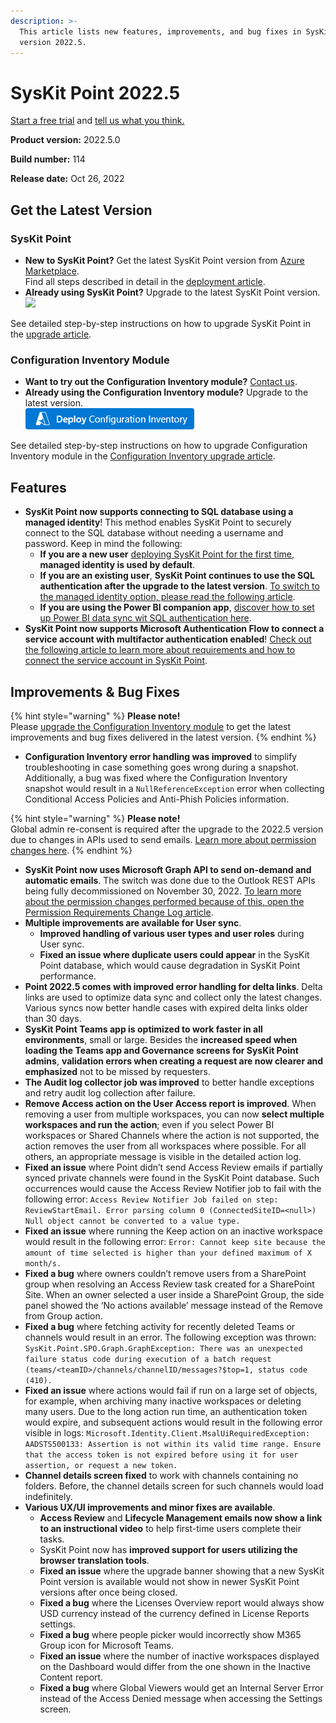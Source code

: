 ```yaml
---
description: >-
  This article lists new features, improvements, and bug fixes in SysKit Point
  version 2022.5.
---
```


# SysKit Point 2022.5

[Start a free trial](https://www.syskit.com/products/point/free-trial/) and [tell us what you think.](https://www.syskit.com/company/contact-us/)

**Product version:** 2022.5.0

**Build number:** 114

**Release date:** Oct 26, 2022

## Get the Latest Version

### SysKit Point

* **New to SysKit Point?** Get the latest SysKit Point version from [Azure Marketplace](https://azuremarketplace.microsoft.com/en-us/marketplace/apps/syskitltd.syskit\_point).\
  Find all steps described in detail in the [deployment article](../../set-up-point-data-center/deployment/deploy-syskit-point.md).
* **Already using SysKit Point?** Upgrade to the latest SysKit Point version.\
  [![](https://aka.ms/deploytoazurebutton)](https://portal.azure.com/#create/Microsoft.Template/uri/https%3A%2F%2Fsyskitassetsstorage.blob.core.windows.net%2Fpoint%2FARMTemplates%2FPointUpdateDeploy%2FPointUpdateTemplate.json)

See detailed step-by-step instructions on how to upgrade SysKit Point in the [upgrade article](../../set-up-point-data-center/deployment/upgrade-syskit-point.md).

### Configuration Inventory Module

* **Want to try out the Configuration Inventory module?** [Contact us](https://www.syskit.com/contact-us/).
* **Already using the Configuration Inventory module?** Upgrade to the latest version.\
  [![](../../.gitbook/assets/deployconfigurationinventory.png)](https://portal.azure.com/#create/Microsoft.Template/uri/https%3A%2F%2Fsyskitassetsstorage.blob.core.windows.net%2Fpoint%2FARMTemplates%2FPointUpdateDeploy%2FCimUpdateVersion.json)

See detailed step-by-step instructions on how to upgrade Configuration Inventory module in the [Configuration Inventory upgrade article](../../configuration-inventory/configuration-inventory-upgrade.md).

## Features

* **SysKit Point now supports connecting to SQL database using a managed identity**! This method enables SysKit Point to securely connect to the SQL database without needing a username and password. Keep in mind the following:
  * **If you are a new user** [deploying SysKit Point for the first time](../../installation/deploy-syskit-point.md), **managed identity is used by default**.
  * **If you are an existing user**, **SysKit Point continues to use the SQL authentication after the upgrade to the latest version**. [To switch to the managed identity option, please read the following article](../../configuration/upgrade-SQL-to-managed-identity-authentication.md).
  * **If you are using the Power BI companion app**, [discover how to set up Power BI data sync wit SQL authentication here](../../power-bi-app/requirements.md).
* **SysKit Point now supports Microsoft Authentication Flow to connect a service account with multifactor authentication enabled**! [Check out the following article to learn more about requirements and how to connect the service account in SysKit Point](../../configuration/connect-service-account.md).

## Improvements & Bug Fixes

{% hint style="warning" %}
**Please note!**\
Please [upgrade the Configuration Inventory module](../../configuration-inventory/configuration-inventory-upgrade.md) to get the latest improvements and bug fixes delivered in the latest version.
{% endhint %}

* **Configuration Inventory error handling was improved** to simplify troubleshooting in case something goes wrong during a snapshot. Additionally, a bug was fixed where the Configuration Inventory snapshot would result in a `NullReferenceException` error when collecting Conditional Access Policies and Anti-Phish Policies information.

{% hint style="warning" %}
**Please note!**\
Global admin re-consent is required after the upgrade to the 2022.5 version due to changes in APIs used to send emails. [Learn more about permission changes here](../../requirements/permission-requirements-change-log.md#syskit-point-20225).
{% endhint %}

* **SysKit Point now uses Microsoft Graph API to send on-demand and automatic emails**. The switch was done due to the Outlook REST APIs being fully decommissioned on November 30, 2022. [To learn more about the permission changes performed because of this, open the Permission Requirements Change Log article](../../requirements/permission-requirements-change-log.md).
* **Multiple improvements are available for User sync**.
  * **Improved handling of various user types and user roles** during User sync.
  * **Fixed an issue where duplicate users could appear** in the SysKit Point database, which would cause degradation in SysKit Point performance.
* **Point 2022.5 comes with improved error handling for delta links**. Delta links are used to optimize data sync and collect only the latest changes. Various syncs now better handle cases with expired delta links older than 30 days.
* **SysKit Point Teams app is optimized to work faster in all environments**, small or large. Besides the **increased speed when loading the Teams app and Governance screens for SysKit Point admins**, **validation errors when creating a request are now clearer and emphasized** not to be missed by requesters.
* **The Audit log collector job was improved** to better handle exceptions and retry audit log collection after failure.
* **Remove Access action on the User Access report is improved**. When removing a user from multiple workspaces, you can now **select multiple workspaces and run the action**; even if you select Power BI workspaces or Shared Channels where the action is not supported, the action removes the user from all workspaces where possible. For all others, an appropriate message is visible in the detailed action log.
* **Fixed an issue** where Point didn’t send Access Review emails if partially synced private channels were found in the SysKit Point database. Such occurrences would cause the Access Review Notifier job to fail with the following error: `Access Review Notifier Job failed on step: ReviewStartEmail. Error parsing column 0 (ConnectedSiteID=<null>) Null object cannot be converted to a value type.`
* **Fixed an issue** where running the Keep action on an inactive workspace would result in the following error: `Error: Cannot keep site because the amount of time selected is higher than your defined maximum of X month/s.`
* **Fixed a bug** where owners couldn’t remove users from a SharePoint group when resolving an Access Review task created for a SharePoint Site. When an owner selected a user inside a SharePoint Group, the side panel showed the ‘No actions available’ message instead of the Remove from Group action.
* **Fixed a bug** where fetching activity for recently deleted Teams or channels would result in an error. The following exception was thrown: `SysKit.Point.SPO.Graph.GraphException: There was an unexpected failure status code during execution of a batch request (teams/<teamID>/channels/channelID/messages?$top=1, status code (410).`
* **Fixed an issue** where actions would fail if run on a large set of objects, for example, when archiving many inactive workspaces or deleting many users. Due to the long action run time, an authentication token would expire, and subsequent actions would result in the following error visible in logs: `Microsoft.Identity.Client.MsalUiRequiredException: AADSTS500133: Assertion is not within its valid time range. Ensure that the access token is not expired before using it for user assertion, or request a new token.`
* **Channel details screen fixed** to work with channels containing no folders. Before, the channel details screen for such channels would load indefinitely.
* **Various UX/UI improvements and minor fixes are available**.
  * **Access Review** and **Lifecycle Management emails now show a link to an instructional video** to help first-time users complete their tasks.
  * SysKit Point now has **improved support for users utilizing the browser translation tools**.
  * **Fixed an issue** where the upgrade banner showing that a new SysKit Point version is available would not show in newer SysKit Point versions after once being closed.
  * **Fixed a bug** where the Licenses Overview report would always show USD currency instead of the currency defined in License Reports settings.
  * **Fixed a bug** where people picker would incorrectly show M365 Group icon for Microsoft Teams.
  * **Fixed an issue** where the number of inactive workspaces displayed on the Dashboard would differ from the one shown in the Inactive Content report.
  * **Fixed a bug** where Global Viewers would get an Internal Server Error instead of the Access Denied message when accessing the Settings screen.

